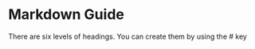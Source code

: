 # Markdown Guide
There are six levels of headings. 
You can create them by using the # key 
#
## 
### 
#### 
##### 
###### 